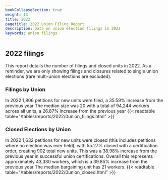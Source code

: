 ```yaml
---
bookCollapseSection: true
weight: 13
title: 2022
pagetitle: 2022 Union Filing Report
description: Data on union election filings in 2022
keywords: union filings
---
```


## 2022 filings

This report details the number of filings and closed units in 2022. As a reminder, we are only showing filings and closures related to single union elections (rare multi-union elections are excluded).

### Filings by Union
In 2022 1,806 petitions for new units were filed, a 35.59% increase from the previous year The median size was 20 with a total of 94,244 workers across all units, a 26.87% increase from the previous year
{{< readtable table="/tables/reports/2022/0union_filings.html" >}}

### Closed Elections by Union
In 2022 1,632 petitions for new units were closed (this includes petitions where no election was ever held), with 55.27% closed with a certification order, creating 902 total new units. This was a 38.98% increase from the previous year in successful union certifications. Overall this represents approximately 43,330 workers, which is a 39.85% increase from the previous year The median bargaining unit has 21 workers.
{{< readtable table="/tables/reports/2022/0union_closed.html" >}}
